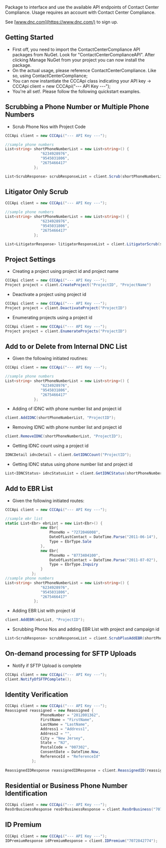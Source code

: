 Package to interface and use the available API endpoints of Contact Center Compliance. 
Usage requires an account with Contact Center Compliance. 

See [www.dnc.com](https://www.dnc.com/) to sign up.

## Getting Started
- First off, you need to import the ContactCenterCompliance API packages from NuGet. Look for "ContactCenterComplianceAPI". After clicking Manage NuGet from your project you can now install the package. 
- On the actual usage, please reference ContactCenterCompliance. Like so, using ContactCenterCompliance;
- You can now instantiate the CCCApi class indicating your API key -> CCCApi client = new CCCApi("--- API Key ---");
- You're all set!. Please follow the following quickstart examples. 

## Scrubbing a Phone Number or Multiple Phone Numbers
- Scrub Phone Nos with Project Code
```c#
CCCApi client = new CCCApi("--- API Key ---");

//sample phone numbers
List<string> shortPhoneNumberList = new List<string>() {
				"6234928976",
				"9545031806",
				"2675466417"
			 };

List<ScrubResponse> scrubResponseList = client.Scrub(shortPhoneNumberList, "ProjectID");
```

## Litigator Only Scrub
```c#
CCCApi client = new CCCApi("--- API Key ---");

//sample phone numbers
List<string> shortPhoneNumberList = new List<string>() {
				"6234928976",
				"9545031806",
				"2675466417"
			 };

List<LitigatorResponse> litigatorResponseList = client.LitigatorScrub(shortPhoneNumberList)
```

## Project Settings
- Creating a project using project id and project name
```c#
CCCApi client = new CCCApi("--- API Key ---");
Project project = client.CreateProject("ProjectID", "ProjectName")
```

- Deactivate a project using project id
```c#
CCCApi client = new CCCApi("--- API Key ---");
Project project = client.DeactivateProject("ProjectID")
```

- Enumerating projects using a project id
```c#
CCCApi client = new CCCApi("--- API Key ---");
Project project = client.EnumerateProjects("ProjectID")
```

## Add to or Delete from Internal DNC List
- Given the following initiated routines:
```c#
CCCApi client = new CCCApi("--- API Key ---");

//sample phone numbers
List<string> shortPhoneNumberList = new List<string>() {
				"6234928976",
				"9545031806",
				"2675466417"
			 };
```

- Adding of IDNC with phone number list and project id
```c#
client.AddIDNC(shortPhoneNumberList, "ProjectID");
```

- Removing IDNC with phone number list and project id
```c#
client.RemoveIDNC(shortPhoneNumberList, "ProjectID");
```

- Getting IDNC count using a project id
```c#
IDNCDetail idncDetail = client.GetIDNCCount("ProjectID");
```

- Getting IDNC status using phone number list and project id
```c#
List<IDNCStatus> idncStatusList = client.GetIDNCStatus(shortPhoneNumberList, "ProjectID");
```

## Add to EBR List
- Given the following initiated routes:
```c#
CCCApi client = new CCCApi("--- API Key ---");

//sample ebr list
static List<Ebr> ebrList = new List<Ebr>() {
				new Ebr{
					PhoneNo = "7272046008",
					DateOfLastContact = DateTime.Parse("2011-06-14"),
					Type = EbrType.Sale
				},
				new Ebr{
					PhoneNo = "8773404100",
					DateOfLastContact = DateTime.Parse("2011-07-02"),
					Type = EbrType.Inquiry
				}
			};
//sample phone numbers
List<string> shortPhoneNumberList = new List<string>() {
				"6234928976",
				"9545031806",
				"2675466417"
			 };
```

- Adding EBR List with project id
```c#
client.AddEBR(ebrList, "ProjectID");
```

- Scrubbing Phone Nos and adding EBR List with project and campaign id
```c#
List<ScrubResponse> scrubResponseList = client.ScrubPlusAddEBR(shortPhoneNumberList, ebrList, "ProjectID", "CampaignID");
```

## On-demand processing for SFTP Uploads
- Notify if SFTP Upload is complete
```c#
CCCApi client = new CCCApi("--- API Key ---");
client.NotifyOfSFTPComplete();
```

## Identity Verification
```c#
CCCApi client = new CCCApi("--- API Key ---");
Reassigned reassigned = new Reassigned {
				PhoneNumber = "2012001362",
				FirstName = "FirstName",
				LastName = "LastName",
				Address1 = "Address1",
				Address2 = "",
				City = "New Jersey",
				State = "NJ",
				PostalCode = "007302",
				ConsentDate = DateTime.Now,
				ReferenceId = "ReferenceId"
			};
			
ReassignedIDResponse reassignedIDResponse = client.ReassignedID(reassigned);
```

## Residential or Business Phone Number Identification
```c#
CCCApi client = new CCCApi("--- API Key ---");
ResOrBusinessResponse resOrBusinessResponse = client.ResOrBusiness("7072842774");
```

## ID Premium
```c#
CCCApi client = new CCCApi("--- API Key ---");
IDPremiumResponse idPremiumResponse = client.IDPremium("7072842774");
```